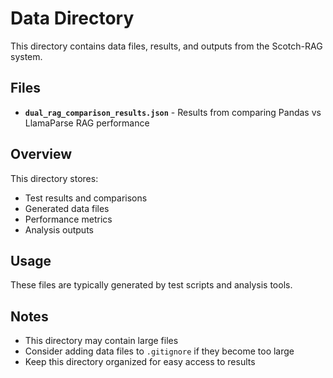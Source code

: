 # Data Directory

This directory contains data files, results, and outputs from the Scotch-RAG system.

## Files

- **`dual_rag_comparison_results.json`** - Results from comparing Pandas vs LlamaParse RAG performance

## Overview

This directory stores:

- Test results and comparisons
- Generated data files
- Performance metrics
- Analysis outputs

## Usage

These files are typically generated by test scripts and analysis tools.

## Notes

- This directory may contain large files
- Consider adding data files to `.gitignore` if they become too large
- Keep this directory organized for easy access to results

